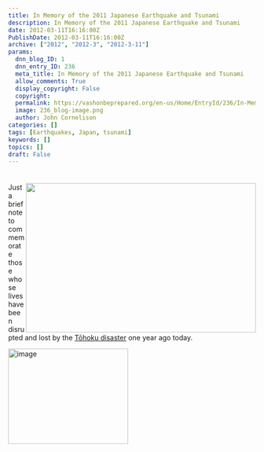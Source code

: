 ```yaml
---
title: In Memory of the 2011 Japanese Earthquake and Tsunami
description: In Memory of the 2011 Japanese Earthquake and Tsunami
date: 2012-03-11T16:16:00Z
PublishDate: 2012-03-11T16:16:00Z
archive: ["2012", "2012-3", "2012-3-11"]
params:
  dnn_blog_ID: 1
  dnn_entry_ID: 236
  meta_title: In Memory of the 2011 Japanese Earthquake and Tsunami
  allow_comments: True
  display_copyright: False
  copyright:
  permalink: https://vashonbeprepared.org/en-us/Home/EntryId/236/In-Memory-of-the-2011-Japanese-Earthquake-and-Tsunami
  image: 236_blog-image.png
  author: John Cornelison
categories: []
tags: [Earthquakes, Japan, tsunami]
keywords: []
topics: []
draft: False
---
```


<div class="wlWriterHeaderFooter" style="padding-bottom: 4px; margin: 0px; padding-left: 0px; padding-right: 0px; float: none; padding-top: 4px;"> </div>
<p><a href="./images/88/Windows-Live-Writer-Support-Japan_EAD4-ff_1267574c_2.jpg"><img alt="" width="468" height="304" align="right" style="float: right;border: 0px solid;" src="./images/88/Windows-Live-Writer-Support-Japan_EAD4-ff_1267574c_thumb.jpg" /></a>Just a brief note to commemorate those whose lives have been disrupted and lost by the <a href="http://en.wikipedia.org/wiki/2011_T%C5%8Dhoku_earthquake_and_tsunami" target="_blank">Tōhoku disaster</a> one year ago today. </p>
<p><a href="http://blogs.sacbee.com/photos/2011/09/japan-marks-6-months-since-ear.html"><img width="244" height="194" title="image" alt="image" src="./images/192/Windows-Live-Writer-Japan-starts-to-clear-the-debree_101E5-image_3.png" /></a></p>
